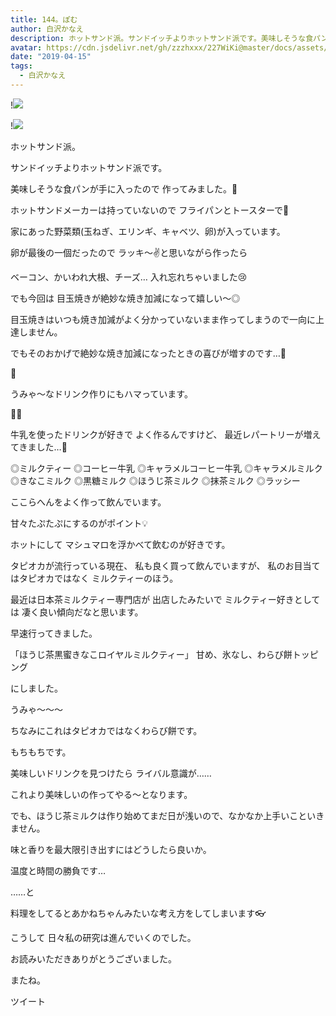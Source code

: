 ```yaml
---
title: 144。ぽむ
author: 白沢かなえ
description: ホットサンド派。サンドイッチよりホットサンド派です。美味しそうな食パンが手に入ったので作ってみました。🍳...
avatar: https://cdn.jsdelivr.net/gh/zzzhxxx/227WiKi@master/docs/assets/photo/avatar/kanae.jpg
date: "2019-04-15"
tags:
  - 白沢かなえ
---
```


!![](https://cdn.jsdelivr.net/gh/zzzhxxx/227WiKi-image@master/blog-image/kanae-2019-04-15_1.jpg)

!![](https://cdn.jsdelivr.net/gh/zzzhxxx/227WiKi-image@master/blog-image/kanae-2019-04-15_2.jpg)













ホットサンド派。











サンドイッチよりホットサンド派です。






















美味しそうな食パンが手に入ったので
作ってみました。🍳




ホットサンドメーカーは持っていないので
フライパンとトースターで🍳













家にあった野菜類(玉ねぎ、エリンギ、キャベツ、卵)が入っています。






卵が最後の一個だったので
ラッキ〜✌️と思いながら作ったら




ベーコン、かいわれ大根、チーズ…
入れ忘れちゃいました😢









でも今回は
目玉焼きが絶妙な焼き加減になって嬉しい〜◎






目玉焼きはいつも焼き加減がよく分かっていないまま作ってしまうので一向に上達しません。





でもそのおかげで絶妙な焼き加減になったときの喜びが増すのです…🌸














🥚














うみゃ〜なドリンク作りにもハマっています。












🐄🥛















牛乳を使ったドリンクが好きで
よく作るんですけど、
最近レパートリーが増えてきました…🐄





◎ミルクティー
◎コーヒー牛乳
◎キャラメルコーヒー牛乳
◎キャラメルミルク
◎きなこミルク
◎黒糖ミルク
◎ほうじ茶ミルク
◎抹茶ミルク
◎ラッシー





ここらへんをよく作って飲んでいます。




甘々たぷたぷにするのがポイント💡



ホットにして
マシュマロを浮かべて飲むのが好きです。








タピオカが流行っている現在、
私も良く買って飲んでいますが、
私のお目当てはタピオカではなく
ミルクティーのほう。













最近は日本茶ミルクティー専門店が
出店したみたいで
ミルクティー好きとしては
凄く良い傾向だなと思います。


早速行ってきました。















「ほうじ茶黒蜜きなこロイヤルミルクティー」
甘め、氷なし、わらび餅トッピング

にしました。








うみゃ〜〜〜






ちなみにこれはタピオカではなくわらび餅です。




もちもちです。



















美味しいドリンクを見つけたら
ライバル意識が……





これより美味しいの作ってやる〜となります。

















でも、ほうじ茶ミルクは作り始めてまだ日が浅いので、なかなか上手いこといきません。









味と香りを最大限引き出すにはどうしたら良いか。








温度と時間の勝負です…














……と

料理をしてるとあかねちゃんみたいな考え方をしてしまいます👓










こうして
日々私の研究は進んでいくのでした。





















お読みいただきありがとうございました。


またね。


ツイート



